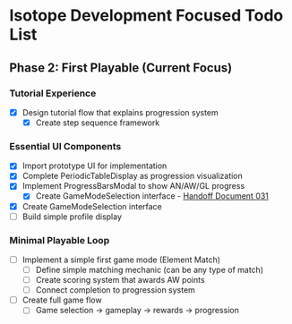 # Isotope Development Focused Todo List

## Phase 2: First Playable (Current Focus)

### Tutorial Experience

- [x] Design tutorial flow that explains progression system
  - [x] Create step sequence framework
  <!-- - [ ] Design screens explaining AN-AW-GL progression
  - [ ] Implement interactive elements to demonstrate earning AW -->

### Essential UI Components

- [x] Import prototype UI for implementation
- [x] Complete PeriodicTableDisplay as progression visualization
- [x] Implement ProgressBarsModal to show AN/AW/GL progress
  - [x] Create GameModeSelection interface - [Handoff Document 031](handoffs/031-gamemode-selection-handoff.md)
- [x] Create GameModeSelection interface
- [ ] Build simple profile display

### Minimal Playable Loop

- [ ] Implement a simple first game mode (Element Match)
  - [ ] Define simple matching mechanic (can be any type of match)
  - [ ] Create scoring system that awards AW points
  - [ ] Connect completion to progression system
- [ ] Create full game flow
  - [ ] Game selection → gameplay → rewards → progression

